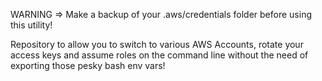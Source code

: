 WARNING => Make a backup of your .aws/credentials folder before using this utility!

Repository to allow you to switch to various AWS Accounts, rotate your access keys and assume roles on the command line without the need of exporting those pesky bash env vars!
